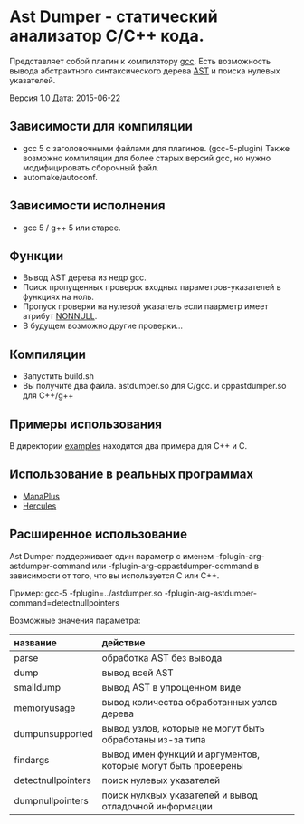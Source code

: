 # Ast Dumper - статический анализатор C/C++ кода.

Представляет собой плагин к компилятору [gcc](https://gcc.gnu.org).
Есть возможность вывода абстрактного синтаксического дерева [AST](https://ru.wikipedia.org/wiki/Абстрактное_синтаксическое_дерево) и поиска нулевых указателей.

Версия 1.0       Дата: 2015-06-22

## Зависимости для компиляции
 - gcc 5 с заголовочными файлами для плагинов. (gcc-5-plugin)
   Также возможно компиляции для более старых версий gcc, но нужно модифицировать сборочный файл.
 - automake/autoconf.

## Зависимости исполнения
 - gcc 5 / g++ 5 или старее.

## Функции
 - Вывод AST дерева из недр gcc.
 - Поиск пропущенных проверок входных параметров-указателей в функциях на ноль.
 - Пропуск проверки на нулевой указатель если паарметр имеет атрибут [NONNULL](https://gcc.gnu.org/onlinedocs/gcc-5.1.0/gcc/Function-Attributes.html#index-g_t_0040code_007bnonnull_007d-function-attribute-3189).
 - В будущем возможно другие проверки...

## Компиляции
 - Запустить build.sh
 - Вы получите два файла. astdumper.so для C/gcc.
   и cppastdumper.so для C++/g++

## Примеры использования
В директории [examples](examples) находится два примера для C++ и C.

## Использование в реальных программах
 - [ManaPlus](http://manaplus.org/)
 - [Hercules](http://herc.ws/)

## Расширенное использование
Ast Dumper поддерживает один параметр с именем -fplugin-arg-astdumper-command или -fplugin-arg-cppastdumper-command в зависимости от того, что вы используется C или C++.

Пример:
 gcc-5 -fplugin=../astdumper.so -fplugin-arg-astdumper-command=detectnullpointers

Возможные значения параметра:

| название           | действие                                                      |
|:-------------------|:--------------------------------------------------------------|
| parse              | обработка AST без вывода                                      |
| dump               | вывод всей AST                                                |
| smalldump          | вывод AST в упрощенном виде                                   |
| memoryusage        | вывод количества обработанных узлов дерева                    |
| dumpunsupported    | вывод узлов, которые не могут быть обработаны из-за типа      |
| findargs           | вывод имен функций и аргументов, которые могут быть проверены |
| detectnullpointers | поиск нулевых указателей                                      |
| dumpnullpointers   | поиск нулквых указателей и вывод отладочной информации        |
